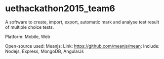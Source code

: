 # uethackathon2015_team6

A software to create, import, export, automatic mark and analyse test result of multiple choice tests.

Platform: Mobile, Web

Open-source used:
	Meanjs:
		Link: https://github.com/meanjs/mean:
		Include: Nodejs, Express, MongoDB, AngularJs



